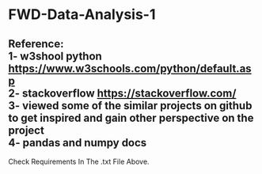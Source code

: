 # FWD-Data-Analysis-1

Reference:  
1- w3shool python https://www.w3schools.com/python/default.asp  
2- stackoverflow https://stackoverflow.com/  
3- viewed some of the similar projects on github to get inspired and gain other perspective on the project  
4- pandas and numpy docs  
----------------------------------------
Check Requirements In The .txt File Above.
